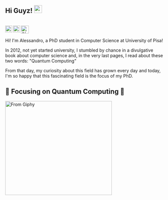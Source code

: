 ## Hi Guyz! <img src="https://media.giphy.com/media/hvRJCLFzcasrR4ia7z/giphy.gif" width="25px">

<br/>

 <a href="https://medium.com/@Brotherhood94">
  <img alt="Alessandro Berti's Medium" src="https://img.shields.io/badge/medium-%2312100E.svg?&style=for-the-badge&logo=medium&logoColor=white" height=25>
</a>
<a href="https://twitter.com/Attibro">
  <img align="left" alt="Alessandro Berti's Twitter" width="22px" src="https://raw.githubusercontent.com/peterthehan/peterthehan/master/assets/twitter.svg" />
</a>
<a href="https://www.linkedin.com/in/aleberti/">
  <img align="left" alt="Alessandro Berti's LinkedIN" width="22px" src="https://raw.githubusercontent.com/peterthehan/peterthehan/master/assets/linkedin.svg" />
</a>

<br/>

Hi! I'm Alessandro, a PhD student in Computer Science at University of Pisa! <br/>

In 2012, not yet started university, I stumbled by chance in a divulgative book about computer science and, in the very last pages, I read about these two words:
"Quantum Computing" <br/>

From that day, my curiosity about this field has grown every day and today, I'm so happy that this fascinating field is the focus of my PhD.

  
## 🔭 Focusing on Quantum Computing 🔭

  <img align="center" alt="From Giphy" src="https://github.com/Brotherhood94/Brotherhood94/blob/main/super.gif" width="340" height="300" />

<!--
**Brotherhood94/Brotherhood94** is a ✨ _special_ ✨ repository because its `README.md` (this file) appears on your GitHub profile.


![](https://visitor-badge.glitch.me/badge?page_id=Brotherhood94.Brotherhood94)

Here are some ideas to get you started:

- 🔭 I’m currently working on ...
- 🌱 I’m currently learning ...
- 👯 I’m looking to collaborate on ...
- 🤔 I’m looking for help with ...
- 💬 Ask me about ...
- 📫 How to reach me: ...
- 😄 Pronouns: ...
- ⚡ Fun fact: ...
-->

